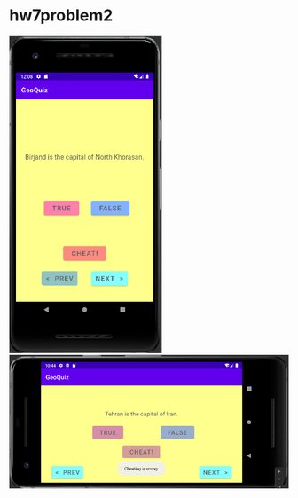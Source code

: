 # hw7problem2
![my screenshot](app/src/main/res/drawable/problem2.png)
![my screenshot](app/src/main/res/drawable/problem2_land.png)
